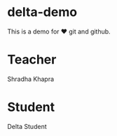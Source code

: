 # delta-demo
This is a demo for &#9829; git and github.
# Teacher
Shradha Khapra
# Student
Delta Student